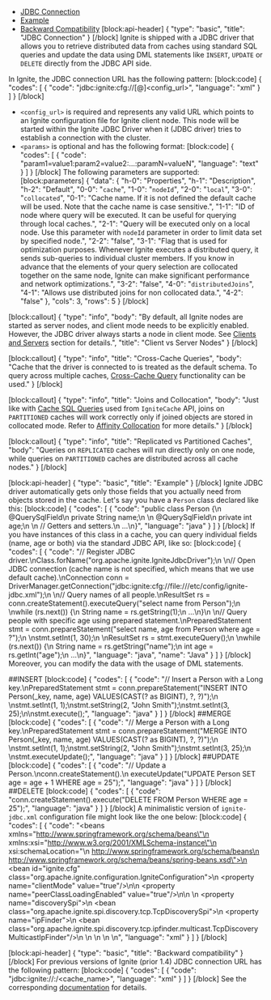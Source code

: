 * [JDBC Connection](#jdbc-connection)
* [Example](#example)
* [Backward Compatibility](#backward-compatibility)
[block:api-header]
{
  "type": "basic",
  "title": "JDBC Connection"
}
[/block]
Ignite is shipped with a JDBC driver that allows you to retrieve distributed data from caches using standard SQL queries and update the data using DML statements like `INSERT`, `UPDATE` or `DELETE` directly from the JDBC API side. 

In Ignite, the JDBC connection URL has the following pattern:
[block:code]
{
  "codes": [
    {
      "code": "jdbc:ignite:cfg://[<params>@]<config_url>",
      "language": "xml"
    }
  ]
}
[/block]
* `<config_url>` is required and represents any valid URL which points to an Ignite configuration file for Ignite client node. This node will be started within the Ignite JDBC Driver when it (JDBC driver) tries to establish a connection with the cluster.
* `<params>` is optional and has the following format:
[block:code]
{
  "codes": [
    {
      "code": "param1=value1:param2=value2:...:paramN=valueN",
      "language": "text"
    }
  ]
}
[/block]
The following parameters are supported:
[block:parameters]
{
  "data": {
    "h-0": "Properties",
    "h-1": "Description",
    "h-2": "Default",
    "0-0": "`cache`",
    "1-0": "`nodeId`",
    "2-0": "`local`",
    "3-0": "`collocated`",
    "0-1": "Cache name. If it is not defined the default cache will be used. Note that the cache name is case sensitive.",
    "1-1": "ID of node where query will be executed. It can be useful for querying through local caches.",
    "2-1": "Query will be executed only on a local node. Use this parameter with `nodeId` parameter in order to limit data set by specified node.",
    "2-2": "false",
    "3-1": "Flag that is used for optimization purposes. Whenever Ignite executes a distributed query, it sends sub-queries to individual cluster members. If you know in advance that the elements of your query selection are collocated together on the same node, Ignite can make significant performance and network optimizations.",
    "3-2": "false",
    "4-0": "`distributedJoins`",
    "4-1": "Allows use distributed joins for non collocated data.",
    "4-2": "false"
  },
  "cols": 3,
  "rows": 5
}
[/block]

[block:callout]
{
  "type": "info",
  "body": "By default, all Ignite nodes are started as server nodes, and client mode needs to be explicitly enabled. However, the JDBC driver always starts a node in client mode. See [Clients and Servers](doc:clients-vs-servers) section for details.",
  "title": "Client vs Server Nodes"
}
[/block]

[block:callout]
{
  "type": "info",
  "title": "Cross-Cache Queries",
  "body": "Cache that the driver is connected to is treated as the default schema. To query across multiple caches, [Cross-Cache Query](/docs/cache-queries#cross-cache-queries) functionality can be used."
}
[/block]

[block:callout]
{
  "type": "info",
  "title": "Joins and Collocation",
  "body": "Just like with [Cache SQL Queries](doc:cache-queries) used from `IgniteCache` API, joins on `PARTITIONED` caches will work correctly only if joined objects are stored in collocated mode. Refer to [Affinity Collocation](/docs/affinity-collocation#collocate-data-with-data) for more details."
}
[/block]

[block:callout]
{
  "type": "info",
  "title": "Replicated vs Partitioned Caches",
  "body": "Queries on `REPLICATED` caches will run directly only on one node, while queries on `PARTITIONED` caches are distributed across all cache nodes."
}
[/block]

[block:api-header]
{
  "type": "basic",
  "title": "Example"
}
[/block]
Ignite JDBC driver automatically gets only those fields that you actually need from objects stored in the cache. Let's say you have a `Person` class declared like this:
[block:code]
{
  "codes": [
    {
      "code": "public class Person {\n    @QuerySqlField\n    private String name;\n \n    @QuerySqlField\n    private int age;\n \n    // Getters and setters.\n    ...\n}",
      "language": "java"
    }
  ]
}
[/block]
If you have instances of this class in a cache, you can query individual fields (name, age or both) via the standard JDBC API, like so:
[block:code]
{
  "codes": [
    {
      "code": "// Register JDBC driver.\nClass.forName(\"org.apache.ignite.IgniteJdbcDriver\");\n \n// Open JDBC connection (cache name is not specified, which means that we use default cache).\nConnection conn = DriverManager.getConnection(\"jdbc:ignite:cfg://file:///etc/config/ignite-jdbc.xml\");\n \n// Query names of all people.\nResultSet rs = conn.createStatement().executeQuery(\"select name from Person\");\n \nwhile (rs.next()) {\n    String name = rs.getString(1);\n    ...\n}\n \n// Query people with specific age using prepared statement.\nPreparedStatement stmt = conn.prepareStatement(\"select name, age from Person where age = ?\");\n \nstmt.setInt(1, 30);\n \nResultSet rs = stmt.executeQuery();\n \nwhile (rs.next()) {\n    String name = rs.getString(\"name\");\n    int age = rs.getInt(\"age\");\n    ...\n}",
      "language": "java",
      "name": "Java"
    }
  ]
}
[/block]
Moreover, you can modify the data with the usage of DML statements.

##INSERT 
[block:code]
{
  "codes": [
    {
      "code": "// Insert a Person with a Long key.\nPreparedStatement stmt = conn.prepareStatement(\"INSERT INTO Person(_key, name, age) VALUES(CAST(? as BIGINT), ?, ?)\");\n \nstmt.setInt(1, 1);\nstmt.setString(2, \"John Smith\");\nstmt.setInt(3, 25);\n\nstmt.execute();",
      "language": "java"
    }
  ]
}
[/block]
##MERGE
[block:code]
{
  "codes": [
    {
      "code": "// Merge a Person with a Long key.\nPreparedStatement stmt = conn.prepareStatement(\"MERGE INTO Person(_key, name, age) VALUES(CAST(? as BIGINT), ?, ?)\");\n \nstmt.setInt(1, 1);\nstmt.setString(2, \"John Smith\");\nstmt.setInt(3, 25);\n \nstmt.executeUpdate();",
      "language": "java"
    }
  ]
}
[/block]
##UPDATE
[block:code]
{
  "codes": [
    {
      "code": "// Update a Person.\nconn.createStatement().\n  executeUpdate(\"UPDATE Person SET age = age + 1 WHERE age = 25\");",
      "language": "java"
    }
  ]
}
[/block]
##DELETE
[block:code]
{
  "codes": [
    {
      "code": "conn.createStatement().execute(\"DELETE FROM Person WHERE age = 25\");",
      "language": "java"
    }
  ]
}
[/block]
A minimalistic version of `ignite-jdbc.xml` configuration file might look like the one below:
[block:code]
{
  "codes": [
    {
      "code": "<beans xmlns=\"http://www.springframework.org/schema/beans\"\n       xmlns:xsi=\"http://www.w3.org/2001/XMLSchema-instance\"\n       xsi:schemaLocation=\"\n        http://www.springframework.org/schema/beans\n        http://www.springframework.org/schema/beans/spring-beans.xsd\">\n    <bean id=\"ignite.cfg\" class=\"org.apache.ignite.configuration.IgniteConfiguration\">\n        <property name=\"clientMode\" value=\"true\"/>\n\n        <property name=\"peerClassLoadingEnabled\" value=\"true\"/>\n\n        <!-- Configure TCP discovery SPI to provide list of initial nodes. -->\n        <property name=\"discoverySpi\">\n            <bean class=\"org.apache.ignite.spi.discovery.tcp.TcpDiscoverySpi\">\n                <property name=\"ipFinder\">\n                    <bean class=\"org.apache.ignite.spi.discovery.tcp.ipfinder.multicast.TcpDiscoveryMulticastIpFinder\"/>\n                </property>\n            </bean>\n        </property>\n    </bean>\n</beans>",
      "language": "xml"
    }
  ]
}
[/block]

[block:api-header]
{
  "type": "basic",
  "title": "Backward compatibility"
}
[/block]
For previous versions of Ignite (prior 1.4) JDBC connection URL has the following pattern:
[block:code]
{
  "codes": [
    {
      "code": "jdbc:ignite://<hostname>:<port>/<cache_name>",
      "language": "xml"
    }
  ]
}
[/block]
See the corresponding [documentation](https://apacheignite.readme.io/v1.3/docs/jdbc-driver) for details.